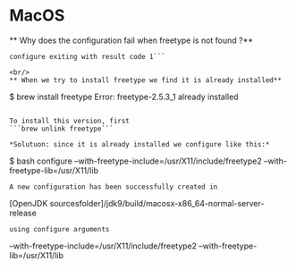 # MacOS

** Why does the configuration fail when freetype is not found ?**

```configure: error: Could not find freetype!  
configure exiting with result code 1```

<br/>
** When we try to install freetype we find it is already installed**

```
$ brew install freetype
Error: freetype-2.5.3_1 already installed
```

To install this version, first 
```brew unlink freetype```

*Solutuon: since it is already installed we configure like this:*

```
$ bash configure –with-freetype-include=/usr/X11/include/freetype2 –with-freetype-lib=/usr/X11/lib
```
A new configuration has been successfully created in
```
[OpenJDK sourcesfolder]/jdk9/build/macosx-x86_64-normal-server-release
```
using configure arguments

```
–with-freetype-include=/usr/X11/include/freetype2 –with-freetype-lib=/usr/X11/lib
```